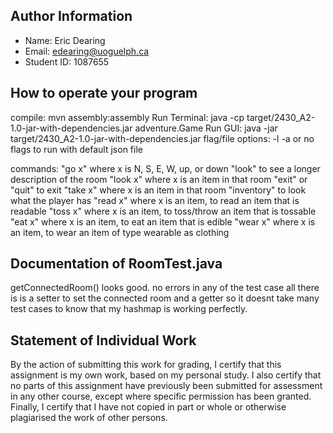 ## Author Information
* Name: Eric Dearing
* Email: edearing@uoguelph.ca
* Student ID: 1087655


## How to operate your program
compile: mvn assembly:assembly
Run Terminal: java -cp target/2430_A2-1.0-jar-with-dependencies.jar adventure.Game <flag> <file>
Run GUI: java -jar target/2430_A2-1.0-jar-with-dependencies.jar <flag> <file>
flag/file options: -l <game save name>
                   -a <json file name>
                   or no flags to run with default json file

commands: "go x" where x is N, S, E, W, up, or down
          "look" to see a longer description of the room
          "look x" where x is an item in that room
          "exit" or "quit" to exit
          "take x" where x is an item in that room
          "inventory" to look what the player has
          "read x" where x is an item, to read an item that is readable
          "toss x" where x is an item, to toss/throw an item that is tossable
          "eat x" where x is an item, to eat an item that is edible
          "wear x" where x is an item, to wear an item of type wearable as clothing

## Documentation of RoomTest.java
getConnectedRoom() looks good. no errors in any of the test case
all there is is a setter to set the connected room and a getter so it doesnt take many test cases 
to know that my hashmap is working perfectly.

## Statement of Individual Work
By the action of submitting this work for grading, I certify that this assignment is my own work, based on my personal study. I also certify that no parts of this assignment have previously been submitted for assessment in any other course, except where specific permission has been granted.  Finally, I certify that I have not copied in part or whole or otherwise plagiarised the work of other persons.

